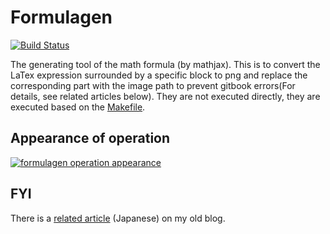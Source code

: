 # Formulagen

[![Build Status](https://travis-ci.org/falgon/ThePoliteWayLearnToCpp17.svg?branch=original_state)](https://travis-ci.org/falgon/ThePoliteWayLearnToCpp17)

The generating tool of the math formula (by mathjax).
This is to convert the LaTex expression surrounded by a
specific block to png and replace the corresponding part with the
image path to prevent gitbook errors(For details, see related articles below).
They are not executed directly, they are executed based on the
[Makefile](https://github.com/falgon/ThePoliteWayLearnToCpp17/blob/original_state/Makefile).

## Appearance of operation

[![formulagen operation appearance](https://img.youtube.com/vi/wHER1Qg1Uso/0.jpg)](https://www.youtube.com/watch?v=wHER1Qg1Uso)

## FYI

There is a [related article](https://roki.hateblo.jp/entry/2018/02/28/markdown_%E3%81%8B%E3%82%89%E6%95%B0%E5%BC%8F%E3%81%AE%E3%81%BF%E3%82%92%E5%8F%96%E3%82%8A%E5%87%BA%E3%81%97%E3%81%A6_PNG_%E3%81%A8%E3%81%97%E3%81%A6%E5%87%BA%E5%8A%9B%E3%81%97%E8%A9%B2%E5%BD%93%E7%AE%87) (Japanese) on my old blog.
